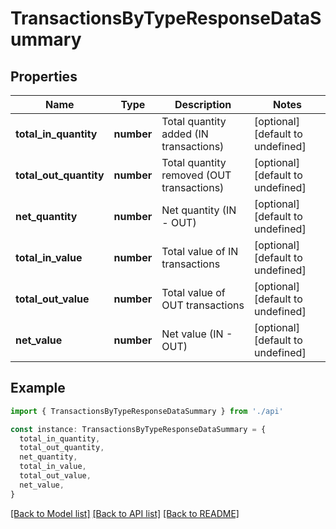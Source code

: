 # TransactionsByTypeResponseDataSummary

## Properties

| Name                   | Type       | Description                               | Notes                             |
| ---------------------- | ---------- | ----------------------------------------- | --------------------------------- |
| **total_in_quantity**  | **number** | Total quantity added (IN transactions)    | [optional] [default to undefined] |
| **total_out_quantity** | **number** | Total quantity removed (OUT transactions) | [optional] [default to undefined] |
| **net_quantity**       | **number** | Net quantity (IN - OUT)                   | [optional] [default to undefined] |
| **total_in_value**     | **number** | Total value of IN transactions            | [optional] [default to undefined] |
| **total_out_value**    | **number** | Total value of OUT transactions           | [optional] [default to undefined] |
| **net_value**          | **number** | Net value (IN - OUT)                      | [optional] [default to undefined] |

## Example

```typescript
import { TransactionsByTypeResponseDataSummary } from './api'

const instance: TransactionsByTypeResponseDataSummary = {
  total_in_quantity,
  total_out_quantity,
  net_quantity,
  total_in_value,
  total_out_value,
  net_value,
}
```

[[Back to Model list]](../README.md#documentation-for-models) [[Back to API list]](../README.md#documentation-for-api-endpoints) [[Back to README]](../README.md)
